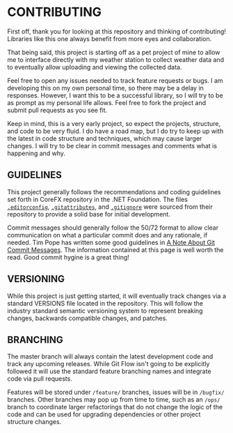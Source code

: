 # CONTRIBUTING
First off, thank you for looking at this repository and thinking of
contributing! Libraries like this one always benefit from more eyes and
collaboration.

That being said, this project is starting off as a pet project of mine to
allow me to interface directly with my weather station to collect weather data
and to eventually allow uploading and viewing the collected data.

Feel free to open any issues needed to track feature requests or bugs. I am
developing this on my own personal time, so there may be a delay in responses.
However, I want this to be a successful library, so I will try to be as prompt
as my personal life allows. Feel free to fork the project and submit pull
requests as you see fit.

Keep in mind, this is a very early project, so expect the projects, structure,
and code to be very fluid. I do have a road map, but I do try to keep up with
the latest in code structure and techniques, which may cause larger changes. I
will try to be clear in commit messages and comments what is happening and why.

## GUIDELINES
This project generally follows the recommendations and coding guidelines set
forth in CoreFX repository in the .NET Foundation. The files
[`.editorconfig`](/.editorconfig), [`.gitattributes`](/.gitattributes), and
[`.gitignore`](/.gitignore) were sourced from their repository to provide a
solid base for initial development.

Commit messages should generally follow the 50/72 format to allow clear
communication on what a particular commit does and any rationale, if needed.
Tim Pope has written some good guidelines in
[A Note About Git Commit Messages](https://tbaggery.com/2008/04/19/a-note-about-git-commit-messages.html).
The information contained at this page is well worth the read. Good commit
hygine is a great thing!

## VERSIONING
While this project is just getting started, it will eventually track changes
via a standard VERSIONS file located in the repository. This will follow the
industry standard semantic versioning system to represent breaking changes,
backwards compatible changes, and patches.

## BRANCHING
The master branch will always contain the latest development code and track
any upcoming releases. While Git Flow isn't going to be explicitly followed it
will use the standard feature branching names and integrate code via pull
requests.

Features will be stored under `/feature/` branches, issues will be in
`/bugfix/` branches. Other branches may pop up from time to time, such as an
`/ops/` branch to coordinate larger refactorings that do not change the logic
of the code and can be used for upgrading dependencies or other project
structure changes.
